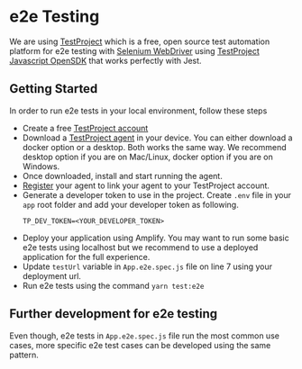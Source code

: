 # e2e Testing

We are using <a href="https://testproject.io/">TestProject</a> which is a free, open source test automation platform for e2e testing with <a href="https://www.selenium.dev/documentation/webdriver/">Selenium WebDriver</a> using <a href="https://github.com/testproject-io/javascript-opensdk">TestProject Javascript OpenSDK</a> that works perfectly with Jest.

## Getting Started

In order to run e2e tests in your local environment, follow these steps

- Create a free <a href="https://testproject.io">TestProject account</a>
- Download a <a href="https://app.testproject.io/#/download">TestProject agent</a> in your device. You can either download a docker option or a desktop. Both works the same way. We recommend desktop option if you are on Mac/Linux, docker option if you are on Windows.
- Once downloaded, install and start running the agent.
- <a href="https://app.testproject.io/#/agents">Register</a> your agent to link your agent to your TestProject account.
- Generate a developer token to use in the project. Create `.env` file in your `app` root folder and add your developer token as following.
    ```shell
    TP_DEV_TOKEN=<YOUR_DEVELOPER_TOKEN>
    ```
- Deploy your application using Amplify. You may want to run some basic e2e tests using localhost but we recommend to use a deployed application for the full experience.
- Update `testUrl` variable in `App.e2e.spec.js` file on line 7 using your deployment url.
- Run e2e tests using the command `yarn test:e2e`

## Further development for e2e testing

Even though, e2e tests in `App.e2e.spec.js` file run the most common use cases, more specific e2e test cases can be developed using the same pattern.